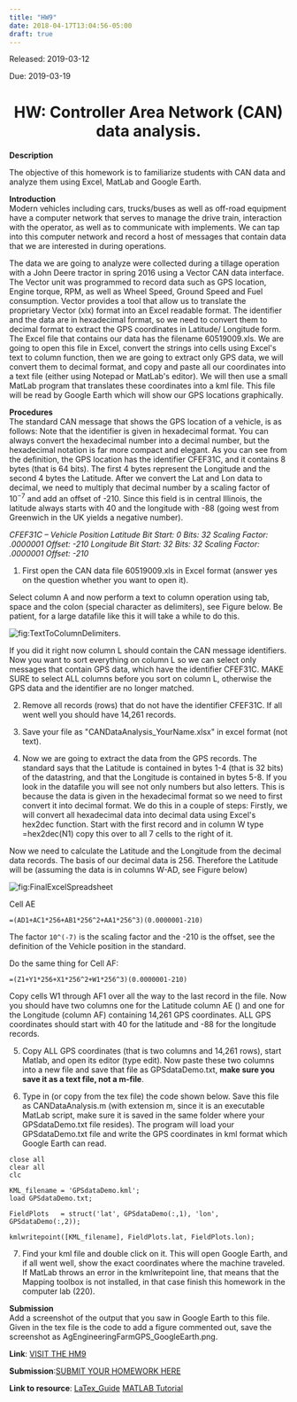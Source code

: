 ```yaml
---
title: "HW9"
date: 2018-04-17T13:04:56-05:00
draft: true
---
```


Released: 2019-03-12

Due: 2019-03-19

<center><h1> HW: Controller Area Network (CAN) data analysis. </h1></center>

**Description**  

The objective of this homework is to familiarize students with CAN data and analyze them using Excel, MatLab and Google Earth.

**Introduction**  
Modern vehicles including cars, trucks/buses as well as off-road equipment have a computer network that serves to manage the drive train, interaction with the operator, as well as to communicate with implements. We can tap into this computer network and record a host of messages that contain data that we are interested in during operations.

The data we are going to analyze were collected during a tillage operation with a John Deere tractor in spring 2016 using a Vector CAN data interface. The Vector unit was programmed to record data such as GPS location, Engine torque, RPM, as well as Wheel Speed, Ground Speed and Fuel consumption. Vector provides a tool that allow us to translate the proprietary Vector (xlx) format into an Excel readable format. The identifier and the data are in hexadecimal format, so we need to convert them to decimal format to extract the GPS coordinates in Latitude/ Longitude form. The Excel file that contains our data has the filename 60519009.xls. We are going to open this file in Excel, convert the strings into cells using Excel's text to column function, then we are going to extract only GPS data, we will convert them to decimal format, and copy and paste all our coordinates into a text file (either using Notepad or MatLab's editor). We will then use a small MatLab program that translates these coordinates into a kml file. This file will be read by Google Earth which will show our GPS locations graphically.

**Procedures**  
The standard CAN message that shows the GPS location of a vehicle, is as follows: Note that the identifier is given in hexadecimal format. You can always convert the hexadecimal number into a decimal number, but the hexadecimal notation is far more compact and elegant. As you can see from the definition, the GPS location has the identifier CFEF31C, and it contains 8 bytes (that is 64 bits). The first 4 bytes represent the Longitude and the second 4 bytes the Latitude. After we convert the Lat and Lon data to decimal, we need to multiply that decimal number by a scaling factor of $10^{-7}$ and add an offset of -210. Since this field is in central Illinois, the latitude always starts with 40 and the longitude with -88 (going west from Greenwich in the UK yields a negative number).

*CFEF31C – Vehicle Position*
*Latitude*
 *Bit Start: 0*
 *Bits: 32*
 *Scaling Factor: .0000001*
 *Offset: -210*
*Longitude*
 *Bit Start: 32*
 *Bits: 32*
 *Scaling Factor: .0000001*
 *Offset: -210*

1. First open the CAN data file 60519009.xls in Excel format (answer yes on the question whether you want to open it).

Select column A and now perform a text to column operation using tab, space and the colon (special character as delimiters), see Figure below. Be patient, for a large datafile like this it will take a while to do this.

![fig:TextToColumnDelimiters](https://localhost:1313/ABE425/ABE425/blob/master/content/hw/hw_can/TextToColumnDelimiters.PNG).

If you did it right now column L should contain the CAN message identifiers. Now you want to sort everything on column L so we can select only messages that contain GPS data, which have the identifier CFEF31C. MAKE SURE to select ALL columns before you sort on column L, otherwise the GPS data and the identifier are no longer matched.

2. Remove all records (rows) that do not have the identifier CFEF31C. If all went well you should have 14,261 records.

3. Save your file as "CANDataAnalysis_YourName.xlsx" in excel format (not text).

4. Now we are going to extract the data from the GPS records. The standard says that the Latitude is contained in bytes 1-4 (that is 32 bits) of the datastring, and that the Longitude is contained in bytes 5-8. If you look in the datafile you will see not only numbers but also letters. This is because the data is given in the hexadecimal format so we need to first convert it into decimal format. We do this in a couple of steps: Firstly, we will convert all hexadecimal data into decimal data using Excel's hex2dec function. Start with the first record and in column W type =hex2dec(N1) copy this over to all 7 cells to the right of it.

Now we need to calculate the Latitude and the Longitude from the decimal data records. The basis of our decimal data is 256. Therefore the Latitude will be (assuming the data is in columns W-AD, see Figure below)

![fig:FinalExcelSpreadsheet](https://localhost:1313/ABE425/ABE425/blob/master/content/hw/hw_can/FinalExcelSpreadsheet.PNG)

Cell AE
```
=(AD1+AC1*256+AB1*256^2+AA1*256^3)(0.0000001-210)
```
The factor ```10^(-7)``` is the scaling factor and the -210 is the offset, see the definition of the Vehicle position in the standard.

Do the same thing for Cell AF:
```
=(Z1+Y1*256+X1*256^2+W1*256^3)(0.0000001-210)
```
Copy cells W1 through AF1 over all the way to the last record in the file. Now you should have two columns one for the Latitude column AE () and one for the Longitude (column AF) containing 14,261 GPS coordinates. ALL GPS coordinates should start with 40 for the latitude and -88 for the longitude records.

5. Copy ALL GPS coordinates (that is two columns and 14,261 rows), start Matlab, and open its editor (type edit). Now paste these two columns into a new file and save that file as GPSdataDemo.txt, **make sure you save it as a text file, not a m-file**.

6. Type in (or copy from the tex file) the code shown below. Save this file as CANDataAnalysis.m (with extension m, since it is an executable MatLab script, make sure it is saved in the same folder where your GPSdataDemo.txt file resides). The program will load your GPSdataDemo.txt file and write the GPS coordinates in kml format which Google Earth can read.

```
close all
clear all
clc

KML_filename = 'GPSdataDemo.kml';
load GPSdataDemo.txt;

FieldPlots   = struct('lat', GPSdataDemo(:,1), 'lon', GPSdataDemo(:,2));

kmlwritepoint([KML_filename], FieldPlots.lat, FieldPlots.lon);
```
7. Find your kml file and double click on it. This will open Google Earth, and if all went well, show the exact coordinates where the machine traveled. If MatLab throws an error in the kmlwritepoint line, that means that the Mapping toolbox is not installed, in that case finish this homework in the computer lab (220).

**Submission**  
Add a screenshot of the output that you saw in Google Earth to this file. Given in the tex file is the code to add a figure commented out, save the screenshot as AgEngineeringFarmGPS_GoogleEarth.png.

**Link**: [VISIT THE HM9](https://localhost:1313/ABE425/ABE425/tree/master/data/hw/HW_TheveninEquivalents )

**Submission**:[SUBMIT YOUR HOMEWORK HERE]()

**Link to resource**: [LaTex_Guide](https://localhost:1313/ABE425/ABE425/blob/master/content/resources/LaTex_Guide.md)  [MATLAB Tutorial](https://localhost:1313/ABE425/ABE425/blob/master/content/resources/MATLAB_Guide.mds)  
